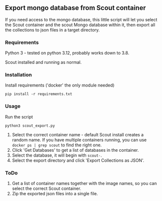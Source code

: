 ## Export mongo database from Scout container

If you need access to the mongo database, this little script will let you select the Scout container and the scout Mongo database within it, then export all the collections to json files in a target directory.

### Requirements

Python 3 - tested on python 3.12, probably works down to 3.8.

Scout installed and running as normal.

### Installation

Install requirements ('docker' the only module needed)

```
pip install -r requirements.txt
```

### Usage

Run the script

```
python3 scout_export.py
```

1. Select the correct container name - default Scout install creates a random name. If you have multiple containers running, you can use `docker ps | grep scout` to find the right one.
2. Click 'Get Databases' to get a list of databases in the container.
3. Select the database, it will begin with `scout-`.
4. Select the export directory and click 'Export Collections as JSON'.

### ToDo

1. Get a list of container names together with the image names, so you can select the correct Scout container.
2. Zip the exported json files into a single file.
